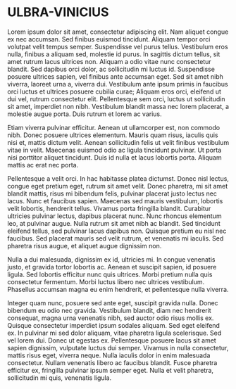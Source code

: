 # ULBRA-VINICIUS

Lorem ipsum dolor sit amet, consectetur adipiscing elit. Nam aliquet congue ex nec accumsan. Sed finibus euismod tincidunt. Aliquam tempor orci volutpat velit tempus semper. Suspendisse vel purus tellus. Vestibulum eros nulla, finibus a aliquam sed, molestie id purus. In sagittis dictum tellus, sit amet rutrum lacus ultrices non. Aliquam a odio vitae nunc consectetur blandit. Sed dapibus orci dolor, ac sollicitudin mi luctus id. Suspendisse posuere ultrices sapien, vel finibus ante accumsan eget. Sed sit amet nibh viverra, laoreet urna a, viverra dui. Vestibulum ante ipsum primis in faucibus orci luctus et ultrices posuere cubilia curae; Aliquam eros orci, eleifend ut dui vel, rutrum consectetur elit. Pellentesque sem orci, luctus ut sollicitudin sit amet, imperdiet non nibh. Vestibulum blandit massa nec lorem placerat, a molestie augue porta. Duis rutrum et lorem ac varius.

Etiam viverra pulvinar efficitur. Aenean ut ullamcorper est, non commodo nibh. Donec posuere ultrices elementum. Mauris quam risus, iaculis quis nisi et, mattis dictum velit. Aenean sollicitudin felis ut velit finibus vestibulum vitae in velit. Maecenas euismod odio ac ligula tincidunt pulvinar. Ut porta nisi porttitor aliquet tincidunt. Duis id nulla et lacus lobortis porta. Aliquam mattis ac erat nec porta.

Pellentesque a velit orci. In hac habitasse platea dictumst. Donec nisl lectus, congue eget pretium eget, rutrum sit amet velit. Donec pharetra, mi sit amet blandit mattis, risus mi bibendum felis, pulvinar placerat justo lectus nec lacus. Nunc et faucibus sapien. Maecenas sed mauris vestibulum, lobortis velit lobortis, hendrerit tellus. Vivamus porta fringilla blandit. Curabitur ultricies pulvinar lectus, dapibus placerat nunc. Nunc rhoncus elementum leo, at pulvinar augue. Nulla rutrum sit amet nibh ac blandit. Sed tincidunt eleifend tellus, sed pulvinar lacus dapibus non. Quisque pretium eu nisl nec faucibus. Sed placerat mauris sed velit rutrum, et venenatis mi iaculis. Sed pharetra risus augue, et aliquet augue dignissim non.

Nulla a dui malesuada, dignissim ex id, ultricies mi. In congue venenatis justo, et gravida tortor lobortis ac. Aenean et suscipit sapien, id posuere ligula. Sed lobortis efficitur nunc quis ultrices. Morbi pretium nulla quis consectetur fermentum. Morbi luctus libero nec ultrices vestibulum. Phasellus accumsan magna eu enim hendrerit, et pellentesque nulla viverra.

Integer quam nunc, posuere sed ante eget, suscipit gravida nulla. Donec bibendum eu odio nec gravida. Vestibulum blandit, diam nec hendrerit consequat, magna urna venenatis nibh, sed auctor odio risus mollis ex. Quisque consectetur imperdiet ipsum sodales aliquam. Sed eget eleifend ex. In pulvinar mi sed dolor aliquam, vitae pharetra ligula scelerisque. Sed vel lorem dui. Donec ut egestas ex. Pellentesque posuere lacus sit amet sapien dignissim, vulputate luctus dui semper. Vivamus in nulla consectetur, mattis risus eget, viverra neque. Nulla iaculis dolor in enim malesuada consectetur. Nullam venenatis libero ac faucibus blandit. Fusce pharetra efficitur ex, fringilla pulvinar ipsum semper eget. Nulla et velit pharetra, sollicitudin mi quis, venenatis ligula.